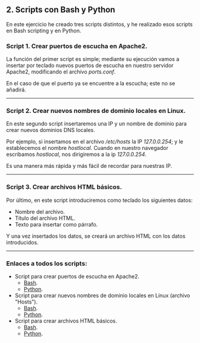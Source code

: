 ## 2. Scripts con Bash y Python
En este ejercicio he creado tres scripts distintos, y he realizado esos scripts en Bash scripting y en Python.

### Script 1. Crear puertos de escucha en Apache2.

La función del primer script es simple; mediante su ejecución vamos a insertar por teclado nuevos puertos de escucha en nuestro servidor Apache2, modificando el archivo *ports.conf*.

En el caso de que el puerto ya se encuentre a la escucha; este no se añadirá.

---
### Script 2. Crear nuevos nombres de dominio locales en Linux.
En este segundo script insertaremos una IP y un nombre de dominio para crear nuevos dominios DNS locales.

Por ejemplo, si insertamos en el archivo */etc/hosts* la IP *127.0.0.254*; y le establecemos el nombre *hostlocal*. Cuando en nuestro navegador escribamos *hostlocal*, nos dirigiremos a la ip *127.0.0.254*.

Es una manera más rápida y más fácil de recordar para nuestras IP.

---
### Script 3. Crear archivos HTML básicos.
Por último, en este script introduciremos como teclado los siguientes datos:
* Nombre del archivo.
* Título del archivo HTML.
* Texto para insertar como párrafo.

Y una vez insertados los datos, se creará un archivo HTML con los datos introducidos.

---

### Enlaces a todos los scripts:
* Script para crear puertos de escucha en Apache2.
	* [Bash](ejercicios/ejercicio2/Scripts/addPort.sh).
	* [Python](ejercicios/ejercicio2/Scripts/addPort.py).
* Script para crear nuevos nombres de dominio locales en Linux (archivo "Hosts").
	* [Bash](/ejercicios/ejercicio2/Scripts/addHosts.sh).
	* [Python](ejercicios/ejercicio2/Scripts/addHosts.py).
* Script para crear archivos HTML básicos.
	* [Bash](ejercicios/ejercicio2/Scripts/crearHTML.sh).
	* [Python](ejercicios/ejercicio2/Scripts/crearHTML.py).

